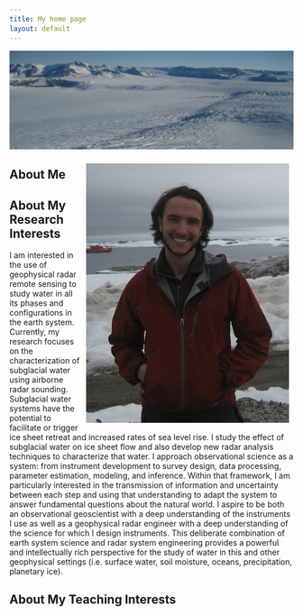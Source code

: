 ```yaml
---
title: My home page
layout: default
---
```


![Alt text](/images/IMG_5963.jpeg)

<div style="float: right;margin:8px 8px 8px 8px;"><img src="/images/IMG_1039.JPG" /> </div>

## About Me


## About My Research Interests

I am interested in the use of geophysical radar remote sensing to study water in all its phases and configurations in the earth system. Currently, my research focuses on the characterization of subglacial water using airborne radar sounding. Subglacial water systems have the potential to facilitate or trigger ice sheet retreat and increased rates of sea level rise.  I study the effect of subglacial water on ice sheet flow and also develop new radar analysis techniques to characterize that water. I approach observational science as a system: from instrument development to survey design, data processing, parameter estimation, modeling, and inference. Within that framework, I am particularly interested in the transmission of information and uncertainty between each step and using that understanding to adapt the system to answer fundamental questions about the natural world. I aspire to be both an observational geoscientist with a deep understanding of the instruments I use as well as a geophysical radar engineer with a deep understanding of the science for which I design instruments. This deliberate combination of earth system science and radar system engineering provides a powerful and intellectually rich perspective for the study of water in this and other geophysical settings (i.e. surface water, soil moisture, oceans, precipitation, planetary ice).


## About My Teaching Interests
